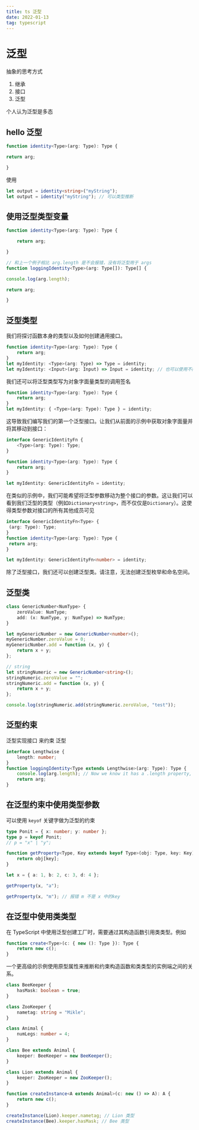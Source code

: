 ```yaml
---
title: ts 泛型
date: 2022-01-13
tag: typescript
---
```


# 泛型

抽象的思考方式

1. 继承
2. 接口
3. 泛型

个人认为泛型是多态

##  hello 泛型
``` ts
function identity<Type>(arg: Type): Type {

return arg;

}
```

使用
``` ts
let output = identity<string>("myString");
let output = identity("myString"); // 可以类型推断
```

## 使用泛型类型变量
```ts
function identity<Type>(arg: Type): Type {

	return arg;

}
```

``` typescript
// 和上一个例子相比 arg.length 是不会报错，没有将泛型用于 args
function loggingIdentity<Type>(arg: Type[]): Type[] {

console.log(arg.length);

return arg;

}

```

## 泛型类型
我们将探讨函数本身的类型以及如何创建通用接口。

```ts
function identity<Type>(arg: Type): Type {
	return arg;
}
let myIdentity: <Type>(arg: Type) => Type = identity;
let myIdentity: <Input>(arg: Input) => Input = identity; // 也可以使用不同名称
```
我们还可以将泛型类型写为对象字面量类型的调用签名
```typescript
function identity<Type>(arg: Type): Type {
	return arg;
}
let myIdentity: { <Type>(arg: Type): Type } = identity;
```
这导致我们编写我们的第一个泛型接口。让我们从前面的示例中获取对象字面量并将其移动到接口：
```typescript
interface GenericIdentityFn {
	<Type>(arg: Type): Type;
}

function identity<Type>(arg: Type): Type {
	return arg;
}

let myIdentity: GenericIdentityFn = identity;

```
在类似的示例中，我们可能希望将泛型参数移动为整个接口的参数。这让我们可以看到我们泛型的类型（例如`Dictionary<string>`，而不仅仅是`Dictionary`）。这使得类型参数对接口的所有其他成员可见
```typescript
interface GenericIdentityFn<Type> {
 (arg: Type): Type;
}
function identity<Type>(arg: Type): Type {
 return arg;
}

let myIdentity: GenericIdentityFn<number> = identity;
```

除了泛型接口，我们还可以创建泛型类。请注意，无法创建泛型枚举和命名空间。

## 泛型类
```typescript
class GenericNumber<NumType> {
	zeroValue: NumType;
	add: (x: NumType, y: NumType) => NumType;
}

let myGenericNumber = new GenericNumber<number>();
myGenericNumber.zeroValue = 0;
myGenericNumber.add = function (x, y) {
	return x + y;
};

// string
let stringNumeric = new GenericNumber<string>();
stringNumeric.zeroValue = "";
stringNumeric.add = function (x, y) {
	return x + y;
};

console.log(stringNumeric.add(stringNumeric.zeroValue, "test"));
```

## 泛型约束

泛型实现接口 来约束 泛型
```typescript
interface Lengthwise {
	length: number;
}
function loggingIdentity<Type extends Lengthwise>(arg: Type): Type {
	console.log(arg.length); // Now we know it has a .length property, so no more error
	return arg;
}
```
## 在泛型约束中使用类型参数

可以使用 `keyof` 关键字做为泛型的约束

```typescript
type Ponit = { x: number; y: number };
type p = keyof Ponit;
// p = "x" | "y";
```

```typescript
function getProperty<Type, Key extends keyof Type>(obj: Type, key: Key) {
	return obj[key];
}

let x = { a: 1, b: 2, c: 3, d: 4 };

getProperty(x, "a");

getProperty(x, "m"); // 报错 m 不是 x 中的key
```

## 在泛型中使用类类型

在 TypeScript 中使用泛型创建工厂时，需要通过其构造函数引用类类型。例如
``` typescript
function create<Type>(c: { new (): Type }): Type {
	return new c();
}
```
一个更高级的示例使用原型属性来推断和约束构造函数和类类型的实例端之间的关系。

```typescript
class BeeKeeper {
	hasMask: boolean = true;
}

class ZooKeeper {
	nametag: string = "Mikle";
}

class Animal {
	numLegs: number = 4;
}

class Bee extends Animal {
	keeper: BeeKeeper = new BeeKeeper();
}

class Lion extends Animal {
	keeper: ZooKeeper = new ZooKeeper();
}

function createInstance<A extends Animal>(c: new () => A): A {
	return new c();
}

createInstance(Lion).keeper.nametag; // Lion 类型
createInstance(Bee).keeper.hasMask; // Bee 类型
```